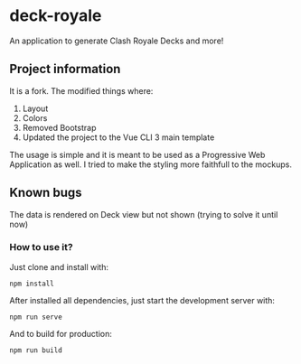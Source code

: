# deck-royale
An application to generate Clash Royale Decks and more!

## Project information
It is a fork. The modified things where:
1. Layout
2. Colors
3. Removed Bootstrap
4. Updated the project to the Vue CLI 3 main template

The usage is simple and it is meant to be used as a Progressive Web Application as well.
I tried to make the styling more faithfull to the mockups.

## Known bugs
The data is rendered on Deck view but not shown (trying to solve it until now)

### How to use it?
Just clone and install with:
```
npm install
```

After installed all dependencies, just start the development server with:
```
npm run serve
```

And to build for production:
```
npm run build
```
